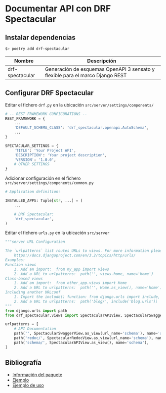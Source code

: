 # Documentar API con DRF  Spectacular

## Instalar dependencias

```zsh
$> poetry add drf-spectacular
```

| Nombre          | Descripción                                                  |
| --------------- | ------------------------------------------------------------ |
| drf-spectacular | Generación de esquemas OpenAPI 3 sensato y flexible para el marco Django REST |

## Configurar DRF Spectacular

Editar el fichero `drf.py` en la ubicación `src/server/settings/components/`

```python
# -- REST FRAMEWORK CONFIGURATIONS --
REST_FRAMEWORK = {
    ...
    'DEFAULT_SCHEMA_CLASS': 'drf_spectacular.openapi.AutoSchema',
    ...
}

SPECTACULAR_SETTINGS = {
    'TITLE': 'Your Project API',
    'DESCRIPTION': 'Your project description',
    'VERSION': '1.0.0',
    # OTHER SETTINGS
}
```

Adicionar configuración en el fichero `src/server/settings/components/common.py`

```python
# Application definition:

INSTALLED_APPS: Tuple[str, ...] = (
    ...

  	# DRF Spectacular:
    'drf_spectacular',
)
```

Editar el fichero `urls.py` en la ubicación `src/server`

```python
"""server URL Configuration

The `urlpatterns` list routes URLs to views. For more information please see:
    https://docs.djangoproject.com/en/3.2/topics/http/urls/
Examples:
Function views
    1. Add an import:  from my_app import views
    2. Add a URL to urlpatterns:  path('', views.home, name='home')
Class-based views
    1. Add an import:  from other_app.views import Home
    2. Add a URL to urlpatterns:  path('', Home.as_view(), name='home')
Including another URLconf
    1. Import the include() function: from django.urls import include, path
    2. Add a URL to urlpatterns:  path('blog/', include('blog.urls'))
"""
from django.urls import path
from drf_spectacular.views import SpectacularAPIView, SpectacularSwaggerView, SpectacularRedocView

urlpatterns = [
    # API Documentation
    path('', SpectacularSwaggerView.as_view(url_name='schema'), name='swagger-ui'),
    path('redoc/', SpectacularRedocView.as_view(url_name='schema'), name='redoc'),
    path('schema/', SpectacularAPIView.as_view(), name='schema'),
]
```

## Bibliografía

- [Información del paquete](https://drf-spectacular.readthedocs.io/en/latest/readme.html)
- [Ejemplo](https://rohitkrgupta.medium.com/swagger-with-django-made-easy-a-drf-spectacular-explainer-20b18bb4c33c)
- [Ejemplo de uso](https://hackernoon.com/openapi-30-schema-with-swagger-ui-for-django-restful-app-4w293zje)
